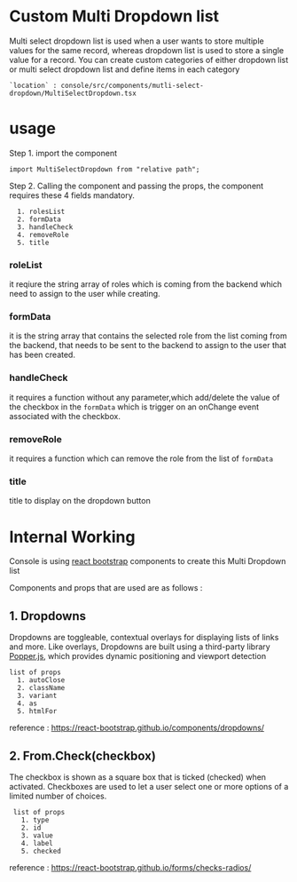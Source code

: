 # Custom Multi Dropdown list 
Multi select dropdown list is used when a user wants to store multiple values for the same record, whereas dropdown list is used to store a single value for a record. You can create custom categories of either dropdown list or multi select dropdown list and define items in each category

```
`location` : console/src/components/mutli-select-dropdown/MultiSelectDropdown.tsx 
```

# usage 
Step 1. import the component
```
import MultiSelectDropdown from "relative path";
```
Step 2. Calling the component  and passing the props, the component requires these 4 fields mandatory.   

```
  1. rolesList
  2. formData
  3. handleCheck
  4. removeRole
  5. title
```

### roleList

it reqiure the string array of roles which is coming from the backend which need to assign to the user while creating.

### formData

it is the string array that contains the selected role from the list coming from the backend, that needs to be sent to the backend to assign to the user that has been created.

### handleCheck

it requires a function without any parameter,which add/delete the value of the checkbox in the `formData` which is trigger on an onChange event associated with the checkbox. 

### removeRole 

it requires a function which can remove the role from the list of `formData` 

### title

title to display on the dropdown button

# Internal Working

Console is using [react bootstrap](https://react-bootstrap.github.io/getting-started/introduction/) components to create this Multi Dropdown list

Components and props that are used are as follows :

  ## 1. Dropdowns
  
  Dropdowns are toggleable, contextual overlays for displaying lists of links and more. Like overlays, Dropdowns are built using a third-party library [Popper.js](https://popper.js.org/), which provides dynamic positioning and viewport detection
  
  ```
  list of props 
    1. autoClose
    2. className
    3. variant
    4. as
    5. htmlFor
  ```
  
  reference : https://react-bootstrap.github.io/components/dropdowns/
  
  ## 2. From.Check(checkbox)
  
 The checkbox is shown as a square box that is ticked (checked) when activated. Checkboxes are used to let a user select one or more options of a limited number of choices.
 
 ```
  list of props 
    1. type
    2. id
    3. value
    4. label
    5. checked
  ```
 
  reference : https://react-bootstrap.github.io/forms/checks-radios/